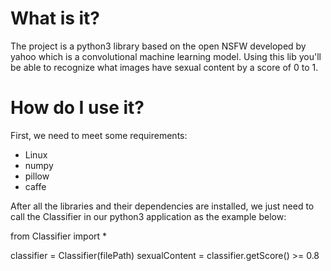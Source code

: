 # What is it?
The project is a python3 library based on the open NSFW developed by yahoo which is a convolutional machine learning model. Using this lib you'll be able to recognize what images have sexual content by a score of 0 to 1.

# How do I use it?

First, we need to meet some requirements:
- Linux
- numpy
- pillow
- caffe

After all the libraries and their dependencies are installed, we just need to call the Classifier in our python3 application as the example below:

from Classifier import *

classifier = Classifier(filePath)
sexualContent = classifier.getScore() >= 0.8
